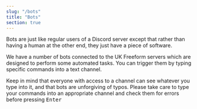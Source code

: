 ```yaml
---
slug: "/bots"
title: "Bots"
section: true
---
```


Bots are just like regular users of a Discord server except that rather than
having a human at the other end, they just have a piece of software.

We have a number of bots connected to the UK Freeform servers which are designed
to perform some automated tasks. You can trigger them by typing specific
commands into a text channel.

Keep in mind that everyone with access to a channel can see whatever you type
into it, and that bots are unforgiving of typos. Please take care to type your
commands into an appropriate channel and check them for errors before pressing
<kbd>Enter</kbd>
